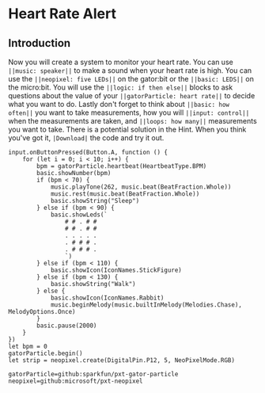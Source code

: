 # Heart Rate Alert

## Introduction 
Now you will create a system to monitor your heart rate. You can use ``||music: speaker||`` to make a sound when your heart rate is high. You can use the ``||neopixel: five LEDs||`` on the gator:bit or the ``||basic: LEDS||`` on the micro:bit. You will use the ``||logic: if then else||`` blocks to ask questions about the value of your ``||gatorParticle: heart rate||`` to decide what you want to do. Lastly don't forget to think about ``||basic: how often||`` you want to take measurements, how you will ``||input: control||`` when the measurements are taken, and ``||loops: how many||`` measurements you want to take. There is a potential solution in the Hint. When you think you've got it, ``|Download|`` the code and try it out.

```blocks
input.onButtonPressed(Button.A, function () {
    for (let i = 0; i < 10; i++) {
        bpm = gatorParticle.heartbeat(HeartbeatType.BPM)
        basic.showNumber(bpm)
        if (bpm < 70) {
            music.playTone(262, music.beat(BeatFraction.Whole))
            music.rest(music.beat(BeatFraction.Whole))
            basic.showString("Sleep")
        } else if (bpm < 90) {
            basic.showLeds(`
                # # . # #
                # # . # #
                . . . . .
                . # # # .
                . # # # .
                `)
        } else if (bpm < 110) {
            basic.showIcon(IconNames.StickFigure)
        } else if (bpm < 130) {
            basic.showString("Walk")
        } else {
            basic.showIcon(IconNames.Rabbit)
            music.beginMelody(music.builtInMelody(Melodies.Chase), MelodyOptions.Once)
        }
        basic.pause(2000)
    }
})
let bpm = 0
gatorParticle.begin()
let strip = neopixel.create(DigitalPin.P12, 5, NeoPixelMode.RGB)

```

```package
gatorParticle=github:sparkfun/pxt-gator-particle
neopixel=github:microsoft/pxt-neopixel
```









